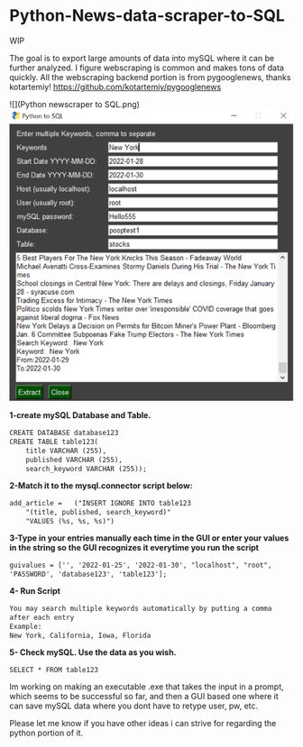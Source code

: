 # Python-News-data-scraper-to-SQL
WIP

The goal is to export large amounts of data into mySQL where it can be further analyzed.
I figure webscraping is common and makes tons of data quickly.
All the webscraping backend portion is from pygooglenews, thanks kotartemiy!
https://github.com/kotartemiy/pygooglenews

![](Python newscraper to SQL.png)
![alt text](https://raw.githubusercontent.com/astavri/Python-News-data-scraper-to-SQL/main/Python%20newscraper%20to%20SQL.png)





**1-create mySQL Database and Table.**

    CREATE DATABASE database123 
    CREATE TABLE table123(
        title VARCHAR (255),
        published VARCHAR (255),
        search_keyword VARCHAR (255));



**2-Match it to the mysql.connector script below:**

    add_article =   ("INSERT IGNORE INTO table123
        "(title, published, search_keyword)" 
        "VALUES (%s, %s, %s)")               
  


**3-Type in your entries manually each time in the GUI or enter your values in the string 
    so the GUI recognizes it everytime you run the script**
    
    guivalues = ['', '2022-01-25', '2022-01-30', "localhost", "root", 'PASSWORD', 'database123', 'table123'];

    
    
    
**4- Run Script**

    You may search multiple keywords automatically by putting a comma after each entry
    Example:
    New York, California, Iowa, Florida

**5- Check mySQL. Use the data as you wish.**

    SELECT * FROM table123






Im working on making an executable .exe that takes the input in a prompt, which seems to be successful so far, 
and then a GUI based one where it can save mySQL data where you dont have to retype user, pw, etc.

Please let me know if you have other ideas i can strive for regarding the python portion of it.


    
